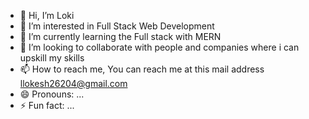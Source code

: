 - 👋 Hi, I’m Loki
- 👀 I’m interested in Full Stack Web Development
- 🌱 I’m currently learning the Full stack with MERN
- 💞️ I’m looking to collaborate with people and companies where i can upskill my skills
- 📫 How to reach me, You can reach me at this mail address llokesh26204@gmail.com
- 😄 Pronouns: ...
- ⚡ Fun fact: ...

<!---
Lokesh3294/Lokesh3294 is a ✨ special ✨ repository because its `README.md` (this file) appears on your GitHub profile.
You can click the Preview link to take a look at your changes.
--->
